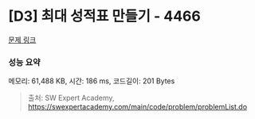 # [D3] 최대 성적표 만들기 - 4466 

[문제 링크](https://swexpertacademy.com/main/code/problem/problemDetail.do?contestProbId=AWOUfCJ6qVMDFAWg) 

### 성능 요약

메모리: 61,488 KB, 시간: 186 ms, 코드길이: 201 Bytes



> 출처: SW Expert Academy, https://swexpertacademy.com/main/code/problem/problemList.do